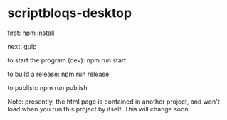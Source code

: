 # scriptbloqs-desktop

first: npm install

next: gulp

to start the program (dev): npm run start

to build a release: npm run release

to publish: npm run publish

Note: presently, the html page is contained in another project, and won't load when you run this project by itself. This will change soon.
